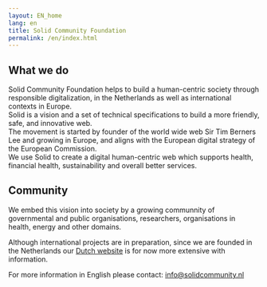 ```yaml
---
layout: EN_home
lang: en
title: Solid Community Foundation
permalink: /en/index.html
---
```


## What we do
Solid Community Foundation helps to build a human-centric society through responsible digitalization, in the Netherlands as well as international contexts in Europe. <br>
Solid is a vision and a set of technical specifications to build a more friendly, safe, and innovative web. <br>
The movement is started by founder of the world wide web Sir Tim Berners Lee and growing in Europe, and aligns with the European digital strategy of the European Commission.<br>
We use Solid to create a digital human-centric web which supports health, financial health, sustainability and overall better services.
<br>

## Community
We embed this vision into society by a growing communnity of governmental and public organisations, researchers, organisations in health, energy and other domains.

Although international projects are in preparation, since we are founded in the Netherlands our [Dutch website](https://www.solidcommunity.nl) is for now more extensive with information. <br>

For more information in English please contact: [info@solidcommunity.nl](info@solidcommunity.nl)


